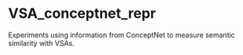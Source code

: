 # VSA_conceptnet_repr
Experiments using information from ConceptNet to measure semantic similarity with VSAs. 
